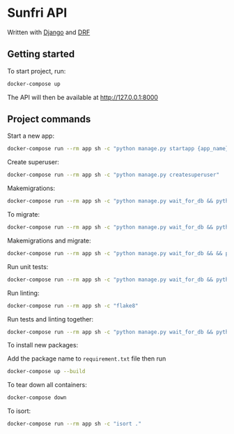 # Sunfri API

Written with [Django](https://www.djangoproject.com/) and [DRF](https://www.django-rest-framework.org/)

## Getting started

To start project, run:

```bash
docker-compose up
```

The API will then be available at http://127.0.0.1:8000

## Project commands

Start a new app:

```bash
docker-compose run --rm app sh -c "python manage.py startapp {app_name}"
```

Create superuser:

```bash
docker-compose run --rm app sh -c "python manage.py createsuperuser"
```

Makemigrations:

```bash
docker-compose run --rm app sh -c "python manage.py wait_for_db && python manage.py makemigrations"
```

To migrate:

```bash
docker-compose run --rm app sh -c "python manage.py wait_for_db && python manage.py migrate"
```

Makemigrations and migrate:

```bash
docker-compose run --rm app sh -c "python manage.py wait_for_db && && python manage.py makemigrations &&python manage.py migrate"
```

Run unit tests:

```bash
docker-compose run --rm app sh -c "python manage.py wait_for_db && python manage.py test"
```

Run linting:

```bash
docker-compose run --rm app sh -c "flake8"
```

Run tests and linting together:

```bash
docker-compose run --rm app sh -c "python manage.py wait_for_db && python manage.py test && flake8"
```

To install new packages:

Add the package name to  ```requirement.txt``` file
then run 

```bash
docker-compose up --build
```

To tear down all containers:

```bash
docker-compose down
```

To isort:

```bash
docker-compose run --rm app sh -c "isort ."
```